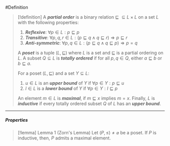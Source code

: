 #Definition 

> [!definition]
> A _**partial order**_ is a binary relation $\sqsubseteq\  \subseteq L\times L$ on a set $L$ with the following properties:
> 1. _**Reflexive**_: $\forall p\in L:p\sqsubseteq p$
> 2. _**Transitive**_: $\forall p,q,r\in L:(p\sqsubseteq q\land q\sqsubseteq r)\Longrightarrow p\sqsubseteq r$
> 3. _**Anti-symmetric**_: $\forall p,q\in L:(p\sqsubseteq q\land q\sqsubseteq p)\Longrightarrow p=q$
>    
> A ***poset*** is a tuple $(L,\sqsubseteq)$ where $L$ is a set and $\sqsubseteq$ is a partial ordering on $L$. A subset $Q \subseteq L$ is ***totally ordered*** if for all $p,q\in Q$, either $a \sqsubseteq b$ or $b \sqsubseteq a$.
> 
> For a poset $(L,\sqsubseteq)$ and a set $Y\subseteq L$:
> 1. $u\in L$ is an _**upper bound**_ of $Y$ if $\forall p\in Y:p\sqsubseteq u$
> 2. $l\in L$ is a _**lower bound**_ of $Y$ if $\forall p\in Y:l\sqsubseteq p$
> 
> An element $m \in L$ is ***maximal***, if $m \sqsubseteq x$ implies $m=x$. Finally, $L$ is ***inductive*** if every totally ordered subset $Q$ of $L$ has an ***upper bound***. 
---
##### Properties
> [!lemma] Lemma 1 (Zorn's Lemma)
> Let $(P,\leq)\neq \varnothing$ be a poset. If $P$ is inductive, then, $P$ admits a maximal element.